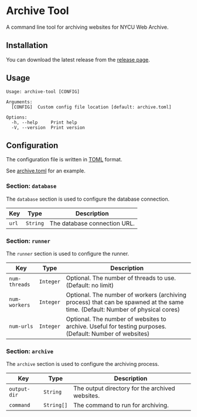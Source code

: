 # Archive Tool

A command line tool for archiving websites for NYCU Web Archive.

## Installation

You can download the latest release from the [release page](https://github.com/GymSquad/backup-script/releases/).

## Usage

```
Usage: archive-tool [CONFIG]

Arguments:
  [CONFIG]  Custom config file location [default: archive.toml]

Options:
  -h, --help     Print help
  -V, --version  Print version
```

## Configuration

The configuration file is written in [TOML](https://toml.io/) format.

See [archive.toml](archive.toml) for an example.

### Section: `database`

The `database` section is used to configure the database connection.

| Key   | Type     | Description                  |
| ----- | -------- | ---------------------------- |
| `url` | `String` | The database connection URL. |

### Section: `runner`

The `runner` section is used to configure the runner.

| Key           | Type      | Description                                                                                                                   |
| ------------- | --------- | ----------------------------------------------------------------------------------------------------------------------------- |
| `num-threads` | `Integer` | Optional. The number of threads to use. (Default: no limit)                                                                   |
| `num-workers` | `Integer` | Optional. The number of workers (archiving process) that can be spawned at the same time. (Default: Number of physical cores) |
| `num-urls`    | `Integer` | Optional. The number of websites to archive. Useful for testing purposes. (Default: Number of websites)                       |

### Section: `archive`

The `archive` section is used to configure the archiving process.

| Key          | Type       | Description                                     |
| ------------ | ---------- | ----------------------------------------------- |
| `output-dir` | `String`   | The output directory for the archived websites. |
| `command`    | `String[]` | The command to run for archiving.               |
